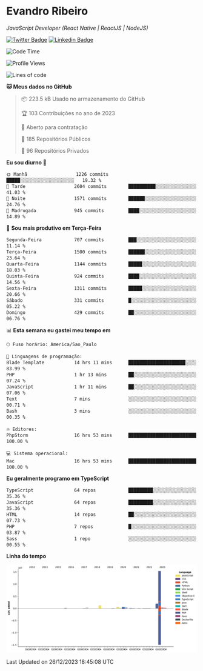 # Evandro **Ribeiro**

*JavaScript Developer (React Native | ReactJS | NodeJS)*

[![Twitter Badge](https://img.shields.io/badge/-@ribeiroevandro-201B2D?style=flat-square&labelColor=201B2D&logo=twitter&logoColor=white&link=https://twitter.com/ribeiroevandro)](https://twitter.com/ribeiroevandro) 
[![Linkedin Badge](https://img.shields.io/badge/-Evandro%20Ribeiro-201B2D?style=flat-square&logo=Linkedin&logoColor=white&link=https://www.linkedin.com/in/ribeiroevandro)](https://www.linkedin.com/in/ribeiroevandro) 


<!--START_SECTION:waka-->
![Code Time](http://img.shields.io/badge/Code%20Time-3%2C613%20hrs%204%20mins-blue)

![Profile Views](http://img.shields.io/badge/Visualizac%C3%B5es%20do%20perfil-0-blue)

![Lines of code](https://img.shields.io/badge/Desde%20o%20Hello%20World%20eu%20escrevi-21.0%20million%20linhas%20de%20c%C3%B3digo-blue)

**🐱 Meus dados no GitHub** 

> 📦 223.5 kB Usado no armazenamento do GitHub 
 > 
> 🏆 103 Contribuições no ano de 2023
 > 
> 💼 Aberto para contratação
 > 
> 📜 185 Repositórios Públicos 
 > 
> 🔑 96 Repositórios Privados 
 > 
**Eu sou diurno 🐤** 

```text
🌞 Manhã                  1226 commits        █████░░░░░░░░░░░░░░░░░░░░   19.32 % 
🌆 Tarde                  2604 commits        ██████████░░░░░░░░░░░░░░░   41.03 % 
🌃 Noite                  1571 commits        ██████░░░░░░░░░░░░░░░░░░░   24.76 % 
🌙 Madrugada              945 commits         ████░░░░░░░░░░░░░░░░░░░░░   14.89 % 
```
📅 **Sou mais produtivo em Terça-Feira** 

```text
Segunda-Feira            707 commits         ███░░░░░░░░░░░░░░░░░░░░░░   11.14 % 
Terça-Feira              1500 commits        ██████░░░░░░░░░░░░░░░░░░░   23.64 % 
Quarta-Feira             1144 commits        █████░░░░░░░░░░░░░░░░░░░░   18.03 % 
Quinta-Feira             924 commits         ████░░░░░░░░░░░░░░░░░░░░░   14.56 % 
Sexta-Feira              1311 commits        █████░░░░░░░░░░░░░░░░░░░░   20.66 % 
Sábado                   331 commits         █░░░░░░░░░░░░░░░░░░░░░░░░   05.22 % 
Domingo                  429 commits         ██░░░░░░░░░░░░░░░░░░░░░░░   06.76 % 
```


📊 **Esta semana eu gastei meu tempo em** 

```text
🕑︎ Fuso horário: America/Sao_Paulo

💬 Linguagens de programação: 
Blade Template           14 hrs 11 mins      █████████████████████░░░░   83.99 % 
PHP                      1 hr 13 mins        ██░░░░░░░░░░░░░░░░░░░░░░░   07.24 % 
JavaScript               1 hr 11 mins        ██░░░░░░░░░░░░░░░░░░░░░░░   07.06 % 
Text                     7 mins              ░░░░░░░░░░░░░░░░░░░░░░░░░   00.71 % 
Bash                     3 mins              ░░░░░░░░░░░░░░░░░░░░░░░░░   00.35 % 

🔥 Editores: 
PhpStorm                 16 hrs 53 mins      █████████████████████████   100.00 % 

💻 Sistema operacional: 
Mac                      16 hrs 53 mins      █████████████████████████   100.00 % 
```

**Eu geralmente programo em TypeScript** 

```text
TypeScript               64 repos            █████████░░░░░░░░░░░░░░░░   35.36 % 
JavaScript               64 repos            █████████░░░░░░░░░░░░░░░░   35.36 % 
HTML                     14 repos            ██░░░░░░░░░░░░░░░░░░░░░░░   07.73 % 
PHP                      7 repos             █░░░░░░░░░░░░░░░░░░░░░░░░   03.87 % 
Sass                     1 repo              ░░░░░░░░░░░░░░░░░░░░░░░░░   00.55 % 
```



**Linha do tempo**

![Lines of Code chart](https://raw.githubusercontent.com/ribeiroevandro/ribeiroevandro/main/assets/bar_graph.png)


 Last Updated on 26/12/2023 18:45:08 UTC
<!--END_SECTION:waka-->
